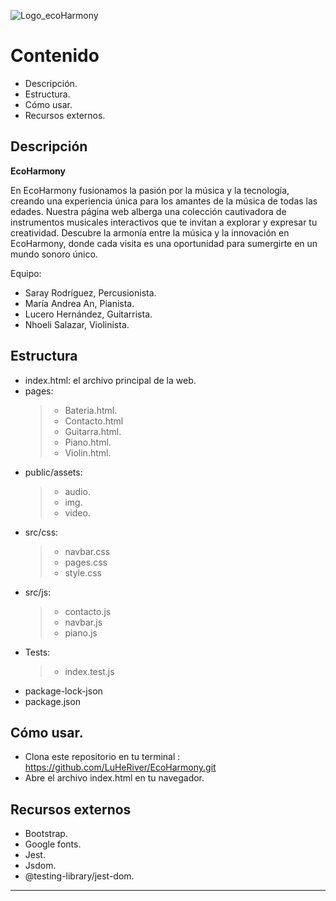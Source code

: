 ![Logo_ecoHarmony](https://github.com/LuHeRiver/EcoHarmony/assets/136989574/a5c80b22-077e-49a2-97c9-8554a0a408c2)

# Contenido
+ Descripción.
+ Estructura.
+ Cómo usar.
+ Recursos externos.

## Descripción 

**EcoHarmony**

En EcoHarmony fusionamos la pasión por la música y la tecnología, creando una experiencia única para los amantes de 
la música de todas las edades. Nuestra página web alberga una colección cautivadora de instrumentos musicales 
interactivos que te invitan a explorar y expresar tu creatividad. Descubre la armonía entre la música y 
la innovación en EcoHarmony, donde cada visita es una oportunidad para sumergirte en un mundo sonoro único.

Equipo:
+ Saray Rodríguez, Percusionista.
+ María Andrea An, Pianista.
+ Lucero Hernández, Guitarrista.
+ Nhoeli Salazar, Violinista.

## Estructura
+ index.html: el archivo principal de la web.
+ pages:
  > + Bateria.html.
  > + Contacto.html
  > + Guitarra.html.
  > + Piano.html.
  > + Violin.html.
+ public/assets:
  > + audio.
  > + img.
  > + video.
+ src/css:
  > + navbar.css
  > + pages.css
  > + style.css
+ src/js:
  > + contacto.js
  > + navbar.js
  > + piano.js
+ Tests:
  > + index.test.js
+ package-lock-json
+ package.json

## Cómo usar.

+ Clona este repositorio en tu terminal : https://github.com/LuHeRiver/EcoHarmony.git
+ Abre el archivo index.html en tu navegador.

## Recursos externos

+ Bootstrap.
+ Google fonts.
+ Jest.
+ Jsdom.
+ @testing-library/jest-dom.
-------------------------------------------------------------------------------------------------------------------------

